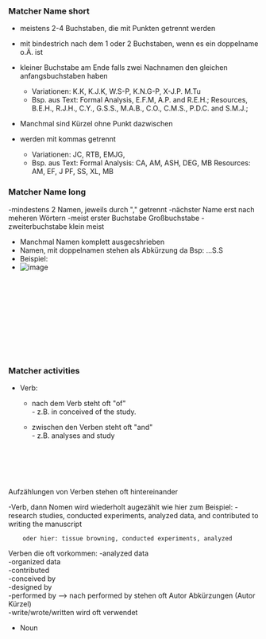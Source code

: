 ### Matcher Name short 

- meistens 2-4 Buchstaben, die mit Punkten getrennt werden
- mit bindestrich nach dem 1 oder 2 Buchstaben, wenn es ein doppelname o.Ä. ist
- kleiner Buchstabe am Ende falls zwei Nachnamen den gleichen anfangsbuchstaben haben
  - Variationen: K.K, K.J.K, W.S-P, K.N.G-P, X-J.P. M.Tu
  - Bsp. aus Text: Formal Analysis, E.F.M, A.P. and R.E.H.; Resources, B.E.H., R.J.H., C.Y., G.S.S., M.A.B., C.O., C.M.S., P.D.C. and S.M.J.;

- Manchmal sind Kürzel ohne Punkt dazwischen
- werden mit kommas getrennt
  - Variationen: JC, RTB, EMJG, 
  - Bsp. aus Text: Formal Analysis: CA, AM, ASH, DEG, MB Resources: AM, EF, J PF, SS, XL, MB

### Matcher Name long 
-mindestens 2 Namen, jeweils durch "," getrennt
-nächster Name erst nach meheren Wörtern 
-meist erster Buchstabe Großbuchstabe
-zweiterbuchstabe klein meist 
- Manchmal Namen komplett ausgecshrieben 
- Namen, mit doppelnamen stehen als Abkürzung da Bsp: ...S.S
- Beispiel:
- ![image](https://user-images.githubusercontent.com/79063465/235614136-81dad94d-7b7a-4eb6-a051-0bffb86b02cd.png)




<br> 
<br> 
<br> 
<br> 
<br> 
<br> 
<br> 
<br> 
<br> 






### Matcher activities 
- Verb: 
  - nach dem Verb steht oft "of"       
        - z.B. in conceived of the study.
        
  - zwischen den Verben steht oft "and"    
          - z.B. analyses and study

<br> 
<br> 
<br> 
<br> 



Aufzählungen von Verben stehen oft hintereinander
  
  -Verb, dann Nomen wird wiederholt augezählt wie hier zum Beispiel: 
        -research studies, conducted experiments, analyzed data, and contributed to writing the manuscript
        
        oder hier: tissue browning, conducted experiments, analyzed
        
        
        
  Verben die oft vorkommen: 
    -analyzed data <br>
    -organized data <br>
    -contributed <br>
    -conceived by <br>
    -designed by  <br>
    -performed by --> nach performed by stehen oft Autor Abkürzungen (Autor Kürzel) <br>
    -write/wrote/written wird oft verwendet <br> 

    
  

- Noun 
